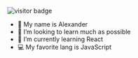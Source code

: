 ![visitor badge](https://visitor-badge.laobi.icu/badge?page_id=jwenjian.visitor-badge&left_text=ProfileViews)
- 👋 My name is Alexander
- 👀 I’m looking to learn much as possible
- 🌱 I’m currently learning React
- 💻 My favorite lang is JavaScript
